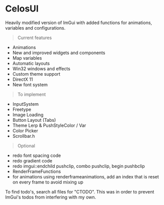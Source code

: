 # CelosUI
Heavily modified version of ImGui with added functions for animations, variables and configurations. 

> Current features
* Animations
* New and improved widgets and components
* Map variables
* Automatic layouts
* Win32 windows and effects
* Custom theme support
* DirectX 11
* New font system
  
> To implement
* InputSystem
* Freetype
* Image Loading
* Button Layout (Tabs)
* Theme Lerp & PushStyleColor / Var
* Color Picker
* Scrollbar.h

> Optional
* redo font spacing code
* redo gradient code
* redo imgui::endchild pushclip, combo pushclip, begin pushbclip
* RenderFrameFunctions
* for animations using renderframeanimations, add an index that is reset on every frame to avoid mixing up

To find todo's, search all files for "CTODO". This was in order to prevent ImGui's todos from interfering with my own.
